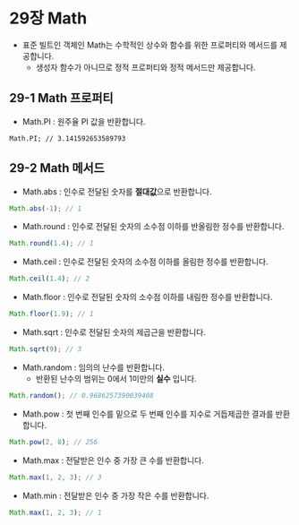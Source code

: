 # 29장 Math

- 표준 빌트인 객체인 Math는 수학적인 상수와 함수를 위한 프로퍼티와 메서드를 제공합니다.
  - 생성자 함수가 아니므로 정적 프로퍼티와 정적 메서드만 제공합니다.

## 29-1  Math 프로퍼티

- Math.PI : 원주율 PI 값을 반환합니다.

```JS
Math.PI; // 3.141592653589793
```



## 29-2 Math 메서드

- Math.abs : 인수로 전달된 숫자를 **절대값**으로 반환합니다.

```js
Math.abs(-1); // 1
```



- Math.round : 인수로 전달된 숫자의 소수점 이하를 반올림한 정수를 반환합니다.

```js
Math.round(1.4); // 1
```



- Math.ceil : 인수로 전달된 숫자의 소수점 이하를 올림한 정수를 반환합니다.

```js
Math.ceil(1.4); // 2
```



- Math.floor : 인수로 전달된 숫자의 소수점 이하를 내림한 정수를 반환합니다.

```js
Math.floor(1.9); // 1
```



- Math.sqrt : 인수로 전달된 숫자의 제곱근을 반환합니다.

```js
Math.sqrt(9); // 3
```



- Math.random : 임의의 난수를 반환합니다.
  - 반환된 난수의 범위는 0에서 1미만의 **실수** 입니다.

```js
Math.random(); // 0.9686257390039408
```



- Math.pow : 첫 번째 인수를 밑으로 두 번째 인수를 지수로 거듭제곱한 결과를 반환합니다.

```js
Math.pow(2, 8); // 256
```



- Math.max : 전달받은 인수 중 가장 큰 수를 반환합니다.

```js
Math.max(1, 2, 3); // 3
```



- Math.min : 전달받은 인수 중 가장 작은 수를 반환합니다.

```js
Math.max(1, 2, 3); // 1
```

